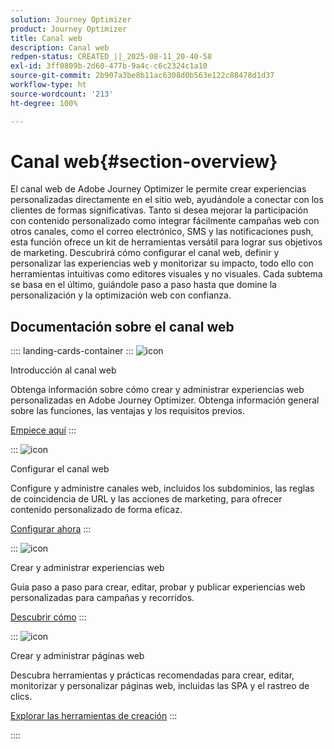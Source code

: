 ```yaml
---
solution: Journey Optimizer
product: Journey Optimizer
title: Canal web
description: Canal web
redpen-status: CREATED_||_2025-08-11_20-40-58
exl-id: 3ff0809b-2d60-477b-9a4c-c6c2324c1a10
source-git-commit: 2b907a3be8b11ac6308d0b563e122c88478d1d37
workflow-type: ht
source-wordcount: '213'
ht-degree: 100%

---
```


# Canal web{#section-overview}

El canal web de Adobe Journey Optimizer le permite crear experiencias personalizadas directamente en el sitio web, ayudándole a conectar con los clientes de formas significativas. Tanto si desea mejorar la participación con contenido personalizado como integrar fácilmente campañas web con otros canales, como el correo electrónico, SMS y las notificaciones push, esta función ofrece un kit de herramientas versátil para lograr sus objetivos de marketing. Descubrirá cómo configurar el canal web, definir y personalizar las experiencias web y monitorizar su impacto, todo ello con herramientas intuitivas como editores visuales y no visuales. Cada subtema se basa en el último, guiándole paso a paso hasta que domine la personalización y la optimización web con confianza.

## Documentación sobre el canal web

:::: landing-cards-container
:::
![icon](https://cdn.experienceleague.adobe.com/icons/circle-play.svg?lang=es)

Introducción al canal web

Obtenga información sobre cómo crear y administrar experiencias web personalizadas en Adobe Journey Optimizer. Obtenga información general sobre las funciones, las ventajas y los requisitos previos.

[Empiece aquí](../using/web/get-started-web.md)
:::

:::
![icon](https://cdn.experienceleague.adobe.com/icons/gear.svg?lang=es)

Configurar el canal web

Configure y administre canales web, incluidos los subdominios, las reglas de coincidencia de URL y las acciones de marketing, para ofrecer contenido personalizado de forma eficaz.

[Configurar ahora](configure-web-channel-landing-page.md)
:::

:::
![icon](https://cdn.experienceleague.adobe.com/icons/list-check.svg?lang=es)

Crear y administrar experiencias web

Guía paso a paso para crear, editar, probar y publicar experiencias web personalizadas para campañas y recorridos.

[Descubrir cómo](../using/web/create-web.md)
:::

:::
![icon](https://cdn.experienceleague.adobe.com/icons/screwdriver-wrench.svg?lang=es)

Crear y administrar páginas web

Descubra herramientas y prácticas recomendadas para crear, editar, monitorizar y personalizar páginas web, incluidas las SPA y el rastreo de clics.

[Explorar las herramientas de creación](author-web-pages-landing-page.md)
:::

::::
